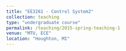 ```yaml
---
title: "EE3261 - Control System2"
collection: teaching
type: "undergraduate course"
permalink: /teaching/2015-spring-teaching-1
venue: "MTU, ECE"
location: "Houghton, MI"
---
```


<!--This is a description of a teaching experience. You can use markdown like any other post.

Heading 1
======

Heading 2
======

Heading 3
======
-->
